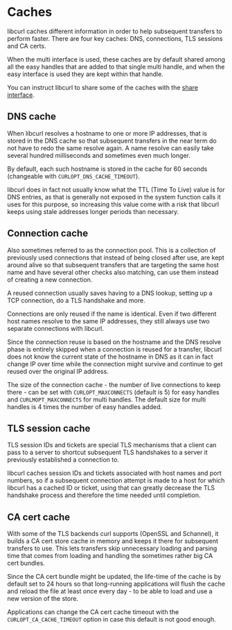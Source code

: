 # Caches

libcurl caches different information in order to help subsequent transfers to
perform faster. There are four key caches: DNS, connections, TLS sessions and
CA certs.

When the multi interface is used, these caches are by default shared among all
the easy handles that are added to that single multi handle, and when the easy
interface is used they are kept within that handle.

You can instruct libcurl to share some of the caches with the
[share interface](sharing.md).

## DNS cache

When libcurl resolves a hostname to one or more IP addresses, that is stored
in the DNS cache so that subsequent transfers in the near term do not have to
redo the same resolve again. A name resolve can easily take several hundred
milliseconds and sometimes even much longer.

By default, each such hostname is stored in the cache for 60 seconds
(changeable with `CURLOPT_DNS_CACHE_TIMEOUT`).

libcurl does in fact not usually know what the TTL (Time To Live) value is for
DNS entries, as that is generally not exposed in the system function calls it
uses for this purpose, so increasing this value come with a risk that libcurl
keeps using stale addresses longer periods than necessary.

## Connection cache

Also sometimes referred to as the connection pool. This is a collection of
previously used connections that instead of being closed after use, are kept
around alive so that subsequent transfers that are targeting the same host
name and have several other checks also matching, can use them instead of
creating a new connection.

A reused connection usually saves having to a DNS lookup, setting up a TCP
connection, do a TLS handshake and more.

Connections are only reused if the name is identical. Even if two different
host names resolve to the same IP addresses, they still always use two
separate connections with libcurl.

Since the connection reuse is based on the hostname and the DNS resolve phase
is entirely skipped when a connection is reused for a transfer, libcurl does
not know the current state of the hostname in DNS as it can in fact change IP
over time while the connection might survive and continue to get reused over
the original IP address.

The size of the connection cache - the number of live connections to keep
there - can be set with `CURLOPT_MAXCONNECTS` (default is 5) for easy handles
and `CURLMOPT_MAXCONNECTS` for multi handles. The default size for multi
handles is 4 times the number of easy handles added.

## TLS session cache

TLS session IDs and tickets are special TLS mechanisms that a client can pass
to a server to shortcut subsequent TLS handshakes to a server it previously
established a connection to.

libcurl caches session IDs and tickets associated with host names and port
numbers, so if a subsequent connection attempt is made to a host for which
libcurl has a cached ID or ticket, using that can greatly decrease the TLS
handshake process and therefore the time needed until completion.

## CA cert cache

With some of the TLS backends curl supports (OpenSSL and Schannel), it builds
a CA cert store cache in memory and keeps it there for subsequent transfers to
use. This lets transfers skip unnecessary loading and parsing time that comes
from loading and handling the sometimes rather big CA cert bundles.

Since the CA cert bundle might be updated, the life-time of the cache is by
default set to 24 hours so that long-running applications will flush the cache
and reload the file at least once every day - to be able to load and use a new
version of the store.

Applications can change the CA cert cache timeout with the
`CURLOPT_CA_CACHE_TIMEOUT` option in case this default is not good enough.
